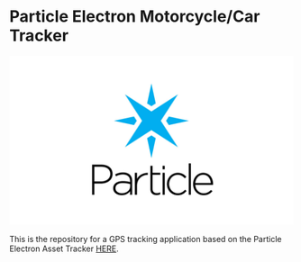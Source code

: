 # Particle Electron Motorcycle/Car Tracker
[![Particle Electron](thumbnail.jpg)]()

This is the repository for a GPS tracking application based on the Particle Electron Asset Tracker [HERE](https://www.particle.io/products/hardware/asset-tracker).
